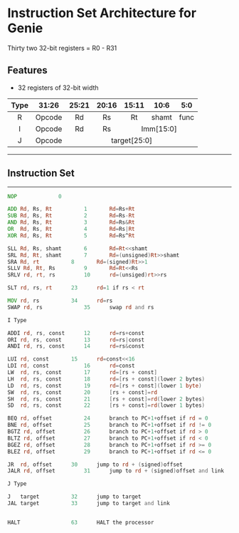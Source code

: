 # Instruction Set Architecture for Genie

Thirty two 32-bit registers = R0 - R31

## Features
* 32 registers of 32-bit width


<table>
    <thead>
        <tr>
            <th>Type</th>
            <th>31:26</th>
            <th>25:21</th>
            <th>20:16</th>
            <th>15:11</th>
            <th>10:6</th>         
            <th>5:0</th>                 
        </tr>
    </thead>
    <tbody>
       <tr style="text-align:center" >
            <td>R</td>
            <td>Opcode</td>
            <td>Rd</td>
            <td>Rs</td>
            <td>Rt</td>
            <td>shamt</td>         
            <td>func</td>                 
        </tr>
        <tr style="text-align:center" >
            <td>I</td>
            <td>Opcode</td>
            <td>Rd</td>
            <td>Rs</td>
            <td colspan=3 > Imm[15:0]</td>               
        </tr>
        <tr style="text-align:center" >
            <td>J</td>
            <td>Opcode</td>
            <td colspan=5 > target[25:0] </td>               
        </tr>
    </tbody>
</table>


---
## Instruction Set
---
````asm 
NOP				0

ADD Rd, Rs, Rt 			1		Rd=Rs+Rt
SUB Rd, Rs, Rt 			2		Rd=Rs-Rt
AND Rd, Rs, Rt 			3		Rd=Rs&Rt
OR  Rd, Rs, Rt 			4		Rd=Rs|Rt
XOR Rd, Rs, Rt 			5		Rd=Rs^Rt

SLL Rd, Rs, shamt		6		Rd=Rt<<shamt
SRL	Rd, Rt, shamt		7		Rd=(unsigned)Rt>>shamt
SRA Rd, rt 			8		Rd=(signed)Rt>>1
SLLV Rd, Rt, Rs 		9		Rd=Rt<<Rs
SRLV rd, rt, rs 		10		rd=(unsiged)rt>>rs

SLT	rd, rs, rt 		23		rd=1 if rs < rt

MOV rd, rs			34		rd=rs
SWAP rd, rs 			35		swap rd and rs

I Type

ADDI rd, rs, const		12		rd=rs+const
ORI	rd, rs, const		13		rd=rs|const
ANDI rd, rs, const		14		rd=rs&const

LUI	rd, const		15		rd=const<<16
LDI rd, const			16		rd=const
LW	rd, rs, const		17		rd=[rs + const]
LH	rd, rs, const		18		rd=[rs + const](lower 2 bytes)
LD 	rd, rs, const		19		rd=[rs + const](lower 1 byte)
SW	rd, rs, const		20		[rs + const]=rd
SH	rd, rs, const		21		[rs + const]=rd(lower 2 bytes)
SD	rd, rs, const		22		[rs + const]=rd(lower 1 bytes)

BEQ rd, offset			24		branch to PC+1+offset if rd = 0
BNE rd, offset			25		branch to PC+1+offset if rd != 0
BGTZ rd, offset			26		branch to PC+1+offset if rd > 0
BLTZ rd, offset			27		branch to PC+1+offset if rd < 0
BGEZ rd, offset			28		branch to PC+1+offset if rd >= 0
BLEZ rd, offset			29		branch to PC+1+offset if rd <= 0

JR	rd, offset 		30		jump to rd + (signed)offset
JALR rd, offset			31		jump to rd + (signed)offset and link

J Type

J 	target			32		jump to target
JAL	target			33		jump to target and link


HALT 				63		HALT the processor
````
